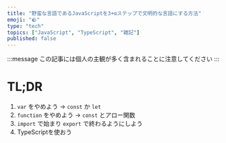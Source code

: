 ```yaml
---
title: "野蛮な言語であるJavaScriptを3+αステップで文明的な言語にする方法"
emoji: "🪨"
type: "tech"
topics: ["JavaScript", "TypeScript", "雑記"]
published: false
---
```


:::message
この記事には個人の主観が多く含まれることに注意してください
:::

# TL;DR

1. `var` をやめよう → `const` か `let`
2. `function` をやめよう → `const` とアロー関数
3. `import` で始まり `export` で終わるようにしよう
4. TypeScriptを使おう
